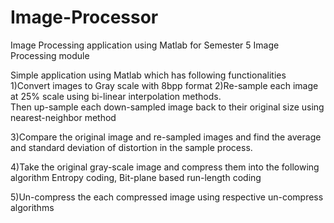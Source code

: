 # Image-Processor
Image Processing application using Matlab for Semester 5 Image Processing module

Simple application using Matlab which has following functionalities
  1)Convert images to Gray scale with 8bpp format
  2)Re-sample each image at 25% scale using bi-linear interpolation methods.  
  Then up-sample each down-sampled image back to their original size using nearest-neighbor method
  
  3)Compare the original image and re-sampled images and find the average and standard deviation of distortion 
  in the sample process.
  
  4)Take the original gray-scale image and compress them into the following algorithm
  Entropy coding, Bit-plane based run-length coding
  
  5)Un-compress the each compressed image using respective un-compress algorithms
